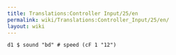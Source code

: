 ```yaml
---
title: Translations:Controller Input/25/en
permalink: wiki/Translations:Controller_Input/25/en/
layout: wiki
---
```


    d1 $ sound "bd" # speed (cF 1 "12")
